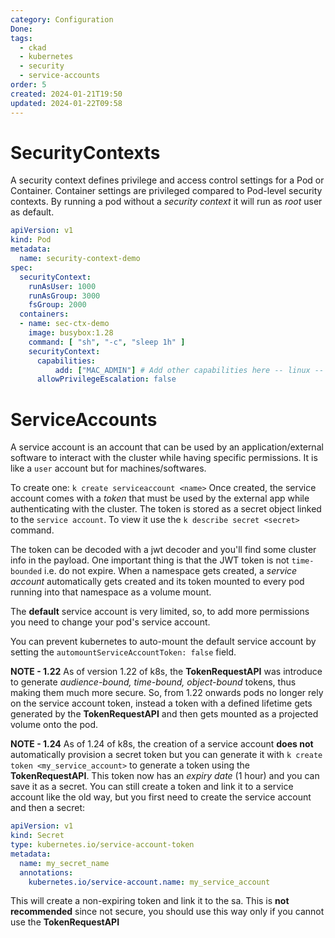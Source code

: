 ```yaml
---
category: Configuration
Done: 
tags:
  - ckad
  - kubernetes
  - security
  - service-accounts
order: 5
created: 2024-01-21T19:50
updated: 2024-01-22T09:58
---
```

# SecurityContexts
A security context defines privilege and access control settings for a Pod or Container. Container settings are privileged compared to Pod-level security contexts. By running a pod without a *security context* it will run as *root* user as default.

```yaml
apiVersion: v1
kind: Pod
metadata:
  name: security-context-demo
spec:
  securityContext:
    runAsUser: 1000
    runAsGroup: 3000
    fsGroup: 2000
  containers:
  - name: sec-ctx-demo
    image: busybox:1.28
    command: [ "sh", "-c", "sleep 1h" ]
    securityContext:
	  capabilities:
		  add: ["MAC_ADMIN"] # Add other capabilities here -- linux -- only supported at container-level
      allowPrivilegeEscalation: false
```

# ServiceAccounts
A service account is an account that can be used by an application/external software to interact with the cluster while having specific permissions. It is like a `user` account but for machines/softwares.

To create one: `k create serviceaccount <name>` 
Once created, the service account comes with a *token* that must be used by the external app while authenticating with the cluster. The token is stored as a secret object linked to the `service account`. To view  it use the `k describe secret <secret>` command.

The token can be decoded with a jwt decoder and you'll find some cluster info in the payload. One important thing is that the JWT token is not `time-bounded` i.e. do not expire.
When a namespace gets created, a *service account* automatically gets created and its token mounted to every pod running into that namespace as a volume mount.

The **default** service account is very limited, so, to add more permissions you need to change your pod's service account.

You can prevent kubernetes to auto-mount the default service account by setting the `automountServiceAccountToken: false` field. 

**NOTE - 1.22**
As of version 1.22 of k8s, the **TokenRequestAPI** was introduce to generate *audience-bound, time-bound, object-bound* tokens, thus making them much more secure. So, from 1.22 onwards pods no longer rely on the service account token, instead a token with a defined lifetime gets generated by the **TokenRequestAPI** and then gets mounted as a projected volume onto the pod.

**NOTE - 1.24**
As of 1.24 of k8s, the creation of a service account **does not** automatically provision a secret token but you can generate it with `k create token <my_service_account>` to generate a token using the **TokenRequestAPI**. This token now has an *expiry date* (1  hour) and you can save it as a secret.
You can still create a token and link it to a service account like the old way, but you first need to create the service account and then a secret:
```yaml
apiVersion: v1
kind: Secret
type: kubernetes.io/service-account-token
metadata:
  name: my_secret_name
  annotations:
    kubernetes.io/service-account.name: my_service_account
```

This will create a non-expiring token and link it to the sa. This is **not recommended** since not secure, you should use this way only if you cannot use the **TokenRequestAPI**